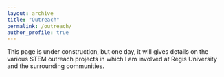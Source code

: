 ```yaml
---
layout: archive
title: "Outreach"
permalink: /outreach/
author_profile: true
---
```


This page is under construction, but one day, it will gives details on the various STEM outreach projects in which I am involved at Regis University and the surrounding communities. 
